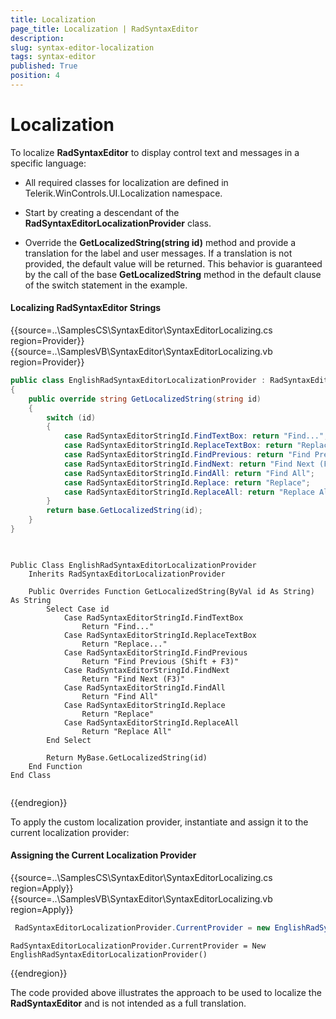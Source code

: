 ```yaml
---
title: Localization
page_title: Localization | RadSyntaxEditor
description:   
slug: syntax-editor-localization
tags: syntax-editor
published: True
position: 4
---
```


# Localization

To localize **RadSyntaxEditor** to display control text and messages in a specific language:

- All required classes for localization are defined in Telerik.WinControls.UI.Localization namespace.

- Start by creating a descendant of the **RadSyntaxEditorLocalizationProvider** class.

- Override the **GetLocalizedString(string id)** method and provide a translation for the label and user messages. If a translation is not provided, the default value will be returned. This behavior is guaranteed by the call of the base **GetLocalizedString** method in the default clause of the switch statement in the example.

#### Localizing RadSyntaxEditor Strings

{{source=..\SamplesCS\SyntaxEditor\SyntaxEditorLocalizing.cs region=Provider}}
{{source=..\SamplesVB\SyntaxEditor\SyntaxEditorLocalizing.vb region=Provider}}

````C#
public class EnglishRadSyntaxEditorLocalizationProvider : RadSyntaxEditorLocalizationProvider
{
    public override string GetLocalizedString(string id)
    {
        switch (id)
        {
            case RadSyntaxEditorStringId.FindTextBox: return "Find...";
            case RadSyntaxEditorStringId.ReplaceTextBox: return "Replace...";
            case RadSyntaxEditorStringId.FindPrevious: return "Find Previous (Shift + F3)";
            case RadSyntaxEditorStringId.FindNext: return "Find Next (F3)";
            case RadSyntaxEditorStringId.FindAll: return "Find All";
            case RadSyntaxEditorStringId.Replace: return "Replace";
            case RadSyntaxEditorStringId.ReplaceAll: return "Replace All";
        }
        return base.GetLocalizedString(id);
    }
} 
    

````
````VB.NET

Public Class EnglishRadSyntaxEditorLocalizationProvider
    Inherits RadSyntaxEditorLocalizationProvider

    Public Overrides Function GetLocalizedString(ByVal id As String) As String
        Select Case id
            Case RadSyntaxEditorStringId.FindTextBox
                Return "Find..."
            Case RadSyntaxEditorStringId.ReplaceTextBox
                Return "Replace..."
            Case RadSyntaxEditorStringId.FindPrevious
                Return "Find Previous (Shift + F3)"
            Case RadSyntaxEditorStringId.FindNext
                Return "Find Next (F3)"
            Case RadSyntaxEditorStringId.FindAll
                Return "Find All"
            Case RadSyntaxEditorStringId.Replace
                Return "Replace"
            Case RadSyntaxEditorStringId.ReplaceAll
                Return "Replace All"
        End Select

        Return MyBase.GetLocalizedString(id)
    End Function
End Class


````

{{endregion}}

To apply the custom localization provider, instantiate and assign it to the current localization provider:

#### Assigning the Current Localization Provider

{{source=..\SamplesCS\SyntaxEditor\SyntaxEditorLocalizing.cs region=Apply}}
{{source=..\SamplesVB\SyntaxEditor\SyntaxEditorLocalizing.vb region=Apply}}

````C#
 RadSyntaxEditorLocalizationProvider.CurrentProvider = new EnglishRadSyntaxEditorLocalizationProvider();   

````
````VB.NET
RadSyntaxEditorLocalizationProvider.CurrentProvider = New EnglishRadSyntaxEditorLocalizationProvider()

````

{{endregion}}

The code provided above illustrates the approach to be used to localize the **RadSyntaxEditor** and is not intended as a full translation.


 